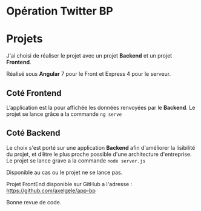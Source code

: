 ﻿# Opération Twitter BP

# Projets

J'ai choisi de réaliser le projet avec un projet **Backend** et un projet **Frontend**.

Réalisé sous **Angular** 7 pour le Front et Express 4 pour le serveur.

## Coté Frontend

L’application est la pour affichée les données renvoyées par le **Backend**. Le projet se lance grâce a la commande `ng serve`

## Coté Backend

Le choix s'est porté sur une application **Backend** afin d'améliorer la lisibilité du projet, et d’être le plus proche possible d'une architecture d'entreprise.
Le projet se lance grave a la commande `node server.js`

Disponible au cas ou le projet ne se lance pas.

Projet FrontEnd disponible sur GitHub a l'adresse : 
https://github.com/axelgele/app-bp

Bonne revue de code.
